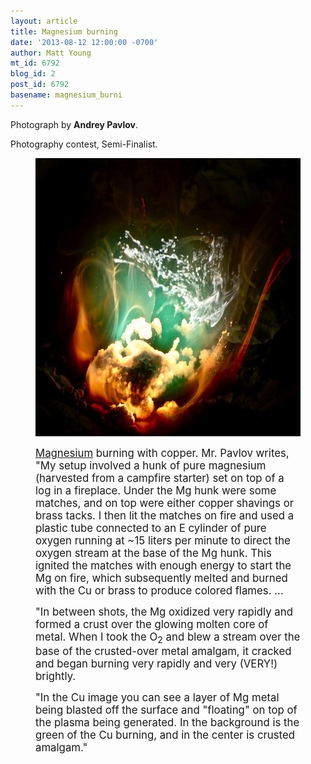 ```yaml
---
layout: article
title: Magnesium burning
date: '2013-08-12 12:00:00 -0700'
author: Matt Young
mt_id: 6792
blog_id: 2
post_id: 6792
basename: magnesium_burni
---
```

Photograph by **Andrey Pavlov**.

Photography contest, Semi-Finalist.

<figure>
<img src="/uploads/2013/Pavlov_MgCuO2Burn.jpg" alt="Pavlov_MgCuO2Burn.jpg" width="600" height="445" />
<figcaption markdown="span">

<big>[Magnesium](http://en.wikipedia.org/wiki/Magnesium) burning with copper.  Mr. Pavlov writes, "My setup involved a hunk of pure magnesium (harvested from a campfire starter) set on top of a log in a fireplace. Under the Mg hunk were some matches, and on top were either copper shavings or brass tacks. I then lit the matches on fire and used a plastic tube connected to an E cylinder of pure oxygen running at ~15 liters per minute to direct the oxygen stream at the base of the Mg hunk. This ignited the matches with enough energy to start the Mg on fire, which subsequently melted and burned with the Cu or brass to produce colored flames. ...</big>

<big>"In between shots, the Mg oxidized very rapidly and formed a crust over the glowing molten core of metal. When I took the O<sub>2</sub> and blew a stream over the base of the crusted-over metal amalgam, it cracked and began burning very rapidly and very (VERY!) brightly.</big>

<big>"In the Cu image you can see a layer of Mg metal being blasted off the surface and "floating" on top of the plasma being generated. In the background is the green of the Cu burning, and in the center is crusted amalgam."</big>


</figcaption>
</figure>
